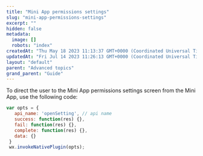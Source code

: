 ```yaml
---
title: "Mini App permissions settings"
slug: "mini-app-permissions-settings"
excerpt: ""
hidden: false
metadata: 
  image: []
  robots: "index"
createdAt: "Thu May 18 2023 11:13:37 GMT+0000 (Coordinated Universal Time)"
updatedAt: "Fri Jul 14 2023 11:26:13 GMT+0000 (Coordinated Universal Time)"
layout: "default"
parent: "Advanced topics"
grand_parent: "Guide"
---
```

To direct the user to the Mini App permissions settings screen from the Mini App, use the following code:

```javascript
var opts = {
   api_name: 'openSetting', // api name
   success: function(res) {},
   fail: function(res) {},
   complete: function(res) {},
   data: {}
 }
 wx.invokeNativePlugin(opts);
```
